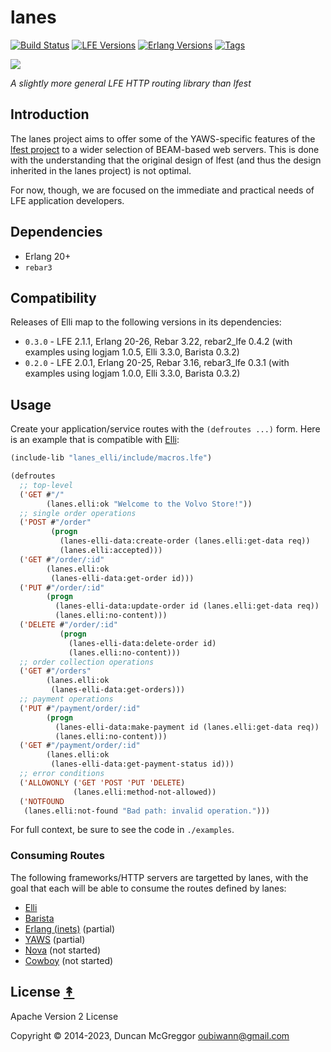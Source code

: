 # lanes

[![Build Status][gh-actions-badge]][gh-actions]
[![LFE Versions][lfe badge]][lfe]
[![Erlang Versions][erlang badge]][versions]
[![Tags][github tags badge]][github tags]

[![][logo]][logo-large]

*A slightly more general LFE HTTP routing library than lfest*

## Introduction

The lanes project aims to offer some of the YAWS-specific features of the [lfest project](https://github.com/lfex/lfest) to a wider selection of BEAM-based web servers. This is done with the understanding that the original design of lfest (and thus the design inherited in the lanes project) is not optimal.

For now, though, we are focused on the immediate and practical needs of LFE application developers.

## Dependencies

* Erlang 20+
* `rebar3`

## Compatibility

Releases of Elli map to the following versions in its dependencies:

* `0.3.0` - LFE 2.1.1, Erlang 20-26, Rebar 3.22, rebar2_lfe 0.4.2 (with examples using logjam 1.0.5, Elli 3.3.0, Barista 0.3.2)
* `0.2.0` - LFE 2.0.1, Erlang 20-25, Rebar 3.16, rebar3_lfe 0.3.1 (with examples using logjam 1.0.0, Elli 3.3.0, Barista 0.3.2)

## Usage

Create your application/service routes with the `(defroutes ...)` form.
Here is an example that is compatible with [Elli](https://github.com/elli-lib/elli):

```cl
(include-lib "lanes_elli/include/macros.lfe")

(defroutes
  ;; top-level
  ('GET #"/"
        (lanes.elli:ok "Welcome to the Volvo Store!"))
  ;; single order operations
  ('POST #"/order"
         (progn
           (lanes-elli-data:create-order (lanes.elli:get-data req))
           (lanes.elli:accepted)))
  ('GET #"/order/:id"
        (lanes.elli:ok
         (lanes-elli-data:get-order id)))
  ('PUT #"/order/:id"
        (progn
          (lanes-elli-data:update-order id (lanes.elli:get-data req))
          (lanes.elli:no-content)))
  ('DELETE #"/order/:id"
           (progn
             (lanes-elli-data:delete-order id)
             (lanes.elli:no-content)))
  ;; order collection operations
  ('GET #"/orders"
        (lanes.elli:ok
         (lanes-elli-data:get-orders)))
  ;; payment operations
  ('PUT #"/payment/order/:id"
        (progn
          (lanes-elli-data:make-payment id (lanes.elli:get-data req))
          (lanes.elli:no-content)))
  ('GET #"/payment/order/:id"
        (lanes.elli:ok
         (lanes-elli-data:get-payment-status id)))
  ;; error conditions
  ('ALLOWONLY ('GET 'POST 'PUT 'DELETE)
              (lanes.elli:method-not-allowed))
  ('NOTFOUND
   (lanes.elli:not-found "Bad path: invalid operation.")))
```

For full context, be sure to see the code in `./examples`.

### Consuming Routes

The following frameworks/HTTP servers are targetted by lanes, with the goal that each will be able to consume the routes defined by lanes:

* [Elli](./docs/src/elli.md)
* [Barista](./docs/src/barista.md)
* [Erlang (inets)](./docs/src/inets.md) (partial)
* [YAWS](./docs/src/yaws.md) (partial)
* [Nova](./docs/src/nova.md) (not started)
* [Cowboy](./docs/src/cowboy.md) (not started)

## License [&#x219F;](#contents)

Apache Version 2 License

Copyright © 2014-2023, Duncan McGreggor <oubiwann@gmail.com>

[//]: ---Named-Links---

[logo]: priv/images/logo.jpg
[logo-large]: priv/images/logo-large.jpg
[gh-actions-badge]: https://github.com/lfex/lanes/workflows/ci%2Fcd/badge.svg
[gh-actions]: https://github.com/lfex/lanes/actions
[lfe]: https://github.com/rvirding/lfe
[lfe badge]: https://img.shields.io/badge/lfe-2.0-blue.svg
[erlang badge]: https://img.shields.io/badge/erlang-201%20to%2025-blue.svg
[versions]: https://github.com/lfex/lanes/blob/master/.github/workflows/cicd.yml
[github tags]: https://github.com/lfex/lanes/tags
[github tags badge]: https://img.shields.io/github/tag/lfex/lanes.svg
